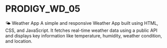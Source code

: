# PRODIGY_WD_05
🌤 Weather App  A simple and responsive Weather App built using HTML, CSS, and JavaScript. It fetches real-time weather data using a public API and displays key information like temperature, humidity, weather condition, and location.

